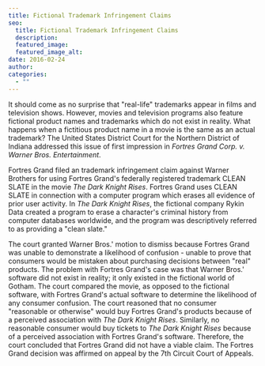 ```yaml
---
title: Fictional Trademark Infringement Claims
seo:
  title: Fictional Trademark Infringement Claims
  description:
  featured_image:
  featured_image_alt:
date: 2016-02-24
author:
categories:
  - ""
---
```


It should come as no surprise that "real-life" trademarks appear in films and television shows. However, movies and television programs also feature fictional product names and trademarks which do not exist in reality. What happens when a fictitious product name in a movie is the same as an actual trademark? The United States District Court for the Northern District of Indiana addressed this issue of first impression in _Fortres Grand Corp. v. Warner Bros. Entertainment_.

Fortres Grand filed an trademark infringement claim against Warner Brothers for using Fortres Grand's federally registered trademark CLEAN SLATE in the movie _The Dark Knight Rises_. Fortres Grand uses CLEAN SLATE in connection with a computer program which erases all evidence of prior user activity. In _The Dark Knight Rises_, the fictional company Rykin Data created a program to erase a character's criminal history from computer databases worldwide, and the program was descriptively referred to as providing a "clean slate."

The court granted Warner Bros.' motion to dismiss because Fortres Grand was unable to demonstrate a likelihood of confusion - unable to prove that consumers would be mistaken about purchasing decisions between "real" products. The problem with Fortres Grand's case was that Warner Bros.' software did not exist in reality; it only existed in the fictional world of Gotham. The court compared the movie, as opposed to the fictional software, with Fortres Grand's actual software to determine the likelihood of any consumer confusion. The court reasoned that no consumer "reasonable or otherwise" would buy Fortres Grand's products because of a perceived association with _The Dark Knight Rises_. Similarly, no reasonable consumer would buy tickets to _The Dark Knight Rises_ because of a perceived association with Fortres Grand's software. Therefore, the court concluded that Fortres Grand did not have a viable claim. The Fortres Grand decision was affirmed on appeal by the 7th Circuit Court of Appeals.
